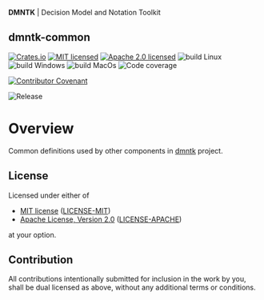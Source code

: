 **DMNTK** | Decision Model and Notation Toolkit

## dmntk-common

[![Crates.io][crates-badge]][crates-url]
[![MIT licensed][mit-badge]][mit-url]
[![Apache 2.0 licensed][apache-badge]][apache-url]
![build Linux][build-badge-linux]
![build Windows][build-badge-windows]
![build MacOs][build-badge-macos]
![Code coverage][coverage-badge]

[![Contributor Covenant][coc-badge]](https://github.com/dmntk/dmntk.rs/blob/main/CODE_OF_CONDUCT.md)

![Release][release-badge]

[crates-badge]: https://img.shields.io/crates/v/dmntk-common.svg
[crates-url]: https://crates.io/crates/dmntk-common
[mit-badge]: https://img.shields.io/badge/License-MIT-blue.svg
[mit-url]: https://github.com/dmntk/dmntk.rs/blob/main/LICENSE-MIT
[apache-badge]: https://img.shields.io/badge/License-Apache%202.0-blue.svg
[apache-url]: https://github.com/dmntk/dmntk.rs/blob/main/LICENSE-APACHE
[build-badge-linux]: https://github.com/dmntk/dmntk.rs/actions/workflows/build-linux.yml/badge.svg
[build-badge-windows]: https://github.com/dmntk/dmntk.rs/actions/workflows/build-windows.yml/badge.svg
[build-badge-macos]: https://github.com/dmntk/dmntk.rs/actions/workflows/build-macos.yml/badge.svg
[coverage-badge]: https://img.shields.io/badge/Coverage-100%25-green.svg
[coc-badge]: https://img.shields.io/badge/Contributor%20Covenant-2.1-4baaaa.svg
[release-badge]: https://img.shields.io/badge/BETA-c48793.svg

# Overview

Common definitions used by other components in [dmntk](https://github.com/dmntk) project.

## License

Licensed under either of

- [MIT license](https://opensource.org/licenses/MIT) ([LICENSE-MIT](https://github.com/dmntk/dmntk.rs/blob/main/LICENSE-MIT))
- [Apache License, Version 2.0](https://www.apache.org/licenses/LICENSE-2.0) ([LICENSE-APACHE](https://github.com/dmntk/dmntk.rs/blob/main/LICENSE-APACHE))

at your option.

## Contribution

All contributions intentionally submitted for inclusion in the work by you,
shall be dual licensed as above, without any additional terms or conditions.